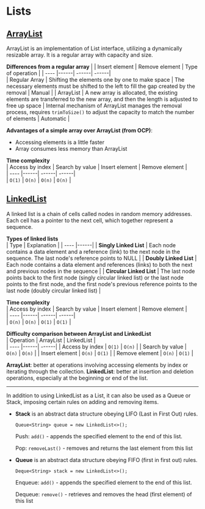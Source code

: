 # Lists
## [ArrayList](https://docs.oracle.com/javase/8/docs/api/java/util/ArrayList.html)
ArrayList is an implementation of List interface, utilizing a dynamically resizable array. It is a regular array with capacity and size.

**Differences from a regular array**
|  | Insert element | Remove element | Type of operation |
| ---- |------| ------| ------|  
| Regular Array | Shifting the elements one by one to make space | The necessary elements must be shifted to the left to fill the gap created by the removal | Manual |
| ArrayList | A new array is allocated, the existing elements are transferred to the new array, and then the length is adjusted to free up space | Internal mechanism of ArrayList manages the removal process, requires `trimToSize()` to adjust the capacity to match the number of elements | Automatic |

**Advantages of a simple array over ArrayList (from OCP)**:
* Accessing elements is a little faster
* Array consumes less memory than ArrayList

**Time complexity**  
| Access by index | Search by value | Insert element | Remove element |   
| ---- |------| ------| ------|  
|   `O(1)`   |   `O(n)`   |   `O(n)`   |   `O(n)`   |

## [LinkedList](https://docs.oracle.com/javase/8/docs/api/java/util/LinkedList.html)

A linked list is a chain of cells called nodes in random memory addresses. Each cell has a pointer to the next cell, which together represent a sequence.

**Types of linked lists**  
| Type | Explanation |
| ---- |------|
| **Singly Linked List** | Each node contains a data element and a reference (link) to the next node in the sequence. The last node's reference points to NULL |
| **Doubly Linked List** | Each node contains a data element and references (links) to both the next and previous nodes in the sequence |
| **Circular Linked List** | The last node points back to the first node (singly circular linked list) or the last node points to the first node, and the first node's previous reference points to the last node (doubly circular linked list) |

**Time complexity**  
| Access by index | Search by value | Insert element | Remove element |   
| ---- |------| ------| ------|  
|   `O(n)`   |   `O(n)`   |   `O(1)`   |   `O(1)`   |


**Difficulty comparison between ArrayList and LinkedList**  
| Operation | ArrayList | LinkedList |   
| ---- |------| ------|
| Access by index | `O(1)` |   `O(n)` |
| Search by value | `O(n)` |   `O(n)` |
| Insert element | `O(n)` |   `O(1)` |
| Remove element | `O(n)` |   `O(1)` |

**ArrayList**: better at operations involving accessing elements by index or iterating through the collection.
**LinkedList**: better at insertion and deletion operations, especially at the beginning or end of the list.

<hr>

In addition to using LinkedList as a List, it can also be used as a Queue or Stack, imposing certain rules on adding and removing items.
* **Stack** is an abstract data structure obeying LIFO (Last in First Out) rules.

  ```Queue<String> queue = new LinkedList<>();```

  Push: ```add()``` - appends the specified element to the end of this list.

  Pop: ```removeLast()``` - removes and returns the last element from this list

* **Queue** is an abstract data structure obeying FIFO (first in first out) rules.

  ```Deque<String> stack = new LinkedList<>();```

  Enqueue: ```add()``` - appends the specified element to the end of this list.

  Dequeue: ```remove()``` - retrieves and removes the head (first element) of this list